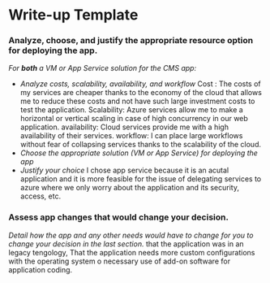 # Write-up Template

### Analyze, choose, and justify the appropriate resource option for deploying the app.

*For **both** a VM or App Service solution for the CMS app:*
- *Analyze costs, scalability, availability, and workflow*
Cost :
The costs of my services are cheaper thanks to the economy of the cloud that allows me to reduce these costs and not have such large investment costs to test the application.
Scalability: 
Azure services allow me to make a horizontal or vertical scaling in case of high concurrency in our web application.
availability: 
Cloud services provide me with a high availability of their services.
workflow:
I can place large workflows without fear of collapsing services thanks to the scalability of the cloud. 
- *Choose the appropriate solution (VM or App Service) for deploying the app*
- *Justify your choice*
I chose app service because it is an acutal application and it is more feasible for the issue of delegating services to azure where we only worry about the application and its security, access, etc.
### Assess app changes that would change your decision.

*Detail how the app and any other needs would have to change for you to change your decision in the last section.* 
that the application was in an legacy tengology, That the application needs more custom configurations with the operating system o necessary use of add-on software for application coding.